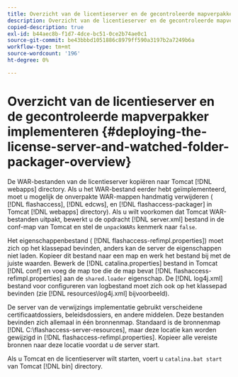 ```yaml
---
title: Overzicht van de licentieserver en de gecontroleerde mapverpakker implementeren
description: Overzicht van de licentieserver en de gecontroleerde mapverpakker implementeren
copied-description: true
exl-id: b44aec8b-f1d7-4dce-bc51-0ce2b74ae0c1
source-git-commit: be43bbbd1051886c8979ff590a3197b2a7249b6a
workflow-type: tm+mt
source-wordcount: '196'
ht-degree: 0%

---
```


# Overzicht van de licentieserver en de gecontroleerde mapverpakker implementeren {#deploying-the-license-server-and-watched-folder-packager-overview}

De WAR-bestanden van de licentieserver kopiëren naar Tomcat [!DNL webapps] directory. Als u het WAR-bestand eerder hebt geïmplementeerd, moet u mogelijk de onverpakte WAR-mappen handmatig verwijderen ( [!DNL flashaccess], [!DNL edcws], en [!DNL flashaccess-packager] in Tomcat [!DNL webapps] directory). Als u wilt voorkomen dat Tomcat WAR-bestanden uitpakt, bewerkt u de opdracht [!DNL server.xml] bestand in de conf-map van Tomcat en stel de `unpackWARs` kenmerk naar `false`.

Het eigenschappenbestand ( [!DNL flashaccess-refimpl.properties]) moet zich op het klassepad bevinden, anders kan de server de eigenschappen niet laden. Kopieer dit bestand naar een map en werk het bestand bij met de juiste waarden. Bewerk de [!DNL catalina.properties] bestand in Tomcat [!DNL conf] en voeg de map toe die de map bevat [!DNL flashaccess-refimpl.properties] aan de `shared.loader` eigenschap. De [!DNL log4j.xml] bestand voor configureren van logbestand moet zich ook op het klassepad bevinden (zie [!DNL resources\log4j.xml] bijvoorbeeld).

De server van de verwijzings implementatie gebruikt verscheidene certificaatdossiers, beleidsdossiers, en andere middelen. Deze bestanden bevinden zich allemaal in één bronnenmap. Standaard is de bronnenmap [!DNL C:\flashaccess-server-resources], maar deze locatie kan worden gewijzigd in [!DNL flashaccess-refimpl.properties]. Kopieer alle vereiste bronnen naar deze locatie voordat u de server start.

Als u Tomcat en de licentieserver wilt starten, voert u `catalina.bat start` van Tomcat [!DNL bin] directory.
